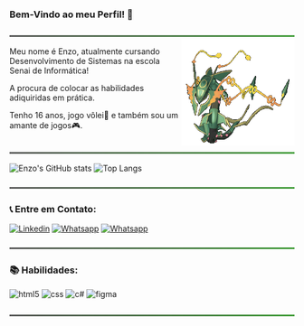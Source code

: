 ### Bem-Vindo ao meu Perfil! 🤙

<img src="./assets/linha-divisoria.png" width="100%" height="3px">

<img src="./assets/mega-rayquaza-rayquaza.gif" min-width="200px" max-width="200px" width="200px" align="right" alt="pokemon-rayquaza.gif">

<div style>


Meu nome é Enzo, atualmente cursando Desenvolvimento de Sistemas na escola Senai de Informática!

A procura de colocar as habilidades adiquiridas em prática.

Tenho 16 anos, jogo vôlei🏐 e também sou um amante de jogos🎮.

</div>

<img src="./assets/linha-divisoria.png" width="100%" height="3px">

  ![Enzo's GitHub stats](https://github-readme-stats.vercel.app/api?username=enzoquarelo&show_icons=true&theme=dark)
  ![Top Langs](https://github-readme-stats.vercel.app/api/top-langs/?username=enzoquarelo&layout=compact&theme=dark)

<img src="./assets/linha-divisoria.png" width="100%" height="3px">

### 📞 Entre em Contato:<br/>
[![Linkedin](https://img.shields.io/badge/LinkedIn-0077B5?style=for-the-badge&logo=linkedin&logoColor=white)](https://www.linkedin.com/in/enzo-quarelo-0819bb235/)
[![Whatsapp](https://img.shields.io/badge/WhatsApp-25D366?style=for-the-badge&logo=whatsapp&logoColor=white)](https://api.whatsapp.com/send?phone=5511942866844&text=)
[![Whatsapp](https://img.shields.io/badge/Instagram-E4405F?style=for-the-badge&logo=instagram&logoColor=white)](https://www.instagram.com/enzoquarelo/)

<img src="./assets/linha-divisoria.png" width="100%" height="3px">

### 📚 Habilidades:<br/>
<div style="display: inline_block">
  <img align="center" alt="html5" src="https://img.shields.io/badge/HTML5-E34F26?style=for-the-badge&logo=html5&logoColor=white" />
  <img align="center" alt="css" src="https://img.shields.io/badge/CSS3-1572B6?style=for-the-badge&logo=css3&logoColor=white" />
  <img align="center" alt="c#" src="https://img.shields.io/badge/C%23-239120?style=for-the-badge&logo=c-sharp&logoColor=white" />
  <img align="center" alt="figma" src="https://img.shields.io/badge/Figma-0d1117?style=for-the-badge&logo=figma&logoColor=white" />
</div><br/>

<img src="./assets/linha-divisoria.png" width="100%" height="3px">
